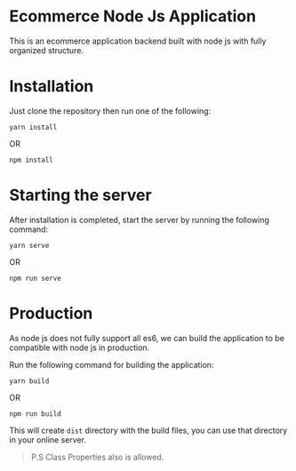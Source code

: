 # Ecommerce Node Js Application

This is an ecommerce application backend built with node js with fully organized structure.


# Installation

Just clone the repository then run one of the following:

`yarn install`

OR 

`npm install`

# Starting the server 

After installation is completed, start the server by running the following command:

`yarn serve`

OR 

`npm run serve`


# Production

As node js does not fully support all es6, we can build the application to be compatible with node js in production.

Run the following command for building the application:

`yarn build`

OR 

`npm run build`

This will create `dist` directory with the build files, you can use that directory in your online server.


> P.S Class Properties also is allowed.